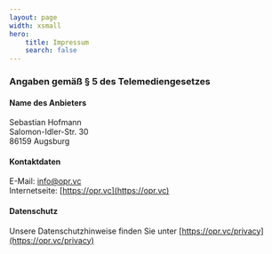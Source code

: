 ```yaml
---
layout: page
width: xsmall
hero:
    title: Impressum
    search: false
---
```

  
### Angaben gemäß § 5 des Telemediengesetzes​
#### Name des Anbieters

Sebastian Hofmann  
Salomon-Idler-Str. 30  
86159 Augsburg

#### Kontaktdaten

E-Mail: info@opr.vc  
Internetseite: [https://opr.vc](https://opr.vc)

#### Datenschutz
Unsere Datenschutzhinweise finden Sie unter [https://opr.vc/privacy](https://opr.vc/privacy)